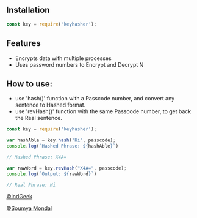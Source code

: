 
## Installation

```javascript
const key = require('keyhasher');
```


## Features

- Encrypts data with multiple processes
- Uses password numbers to Encrypt and Decrypt
N

## How to use:

- use 'hash()' function with a Passcode number, and convert any sentence to Hashed format.
- use 'revHash()' function with the same Passcode number, to get back the Real sentence.


```javascript
const key = require('keyhasher');

var hashAble = key.hash("Hi", passcode);
console.log(`Hashed Phrase: ${hashAble}`)

// Hashed Phrase: X4A=

var rawWord = key.revHash("X4A=", passcode);
console.log(`Output: ${rawWord}`)

// Real Phrase: Hi

```
[©IndGeek](https://indgeek.com)

[©Soumya Mondal](https://soumyamondal.com)
